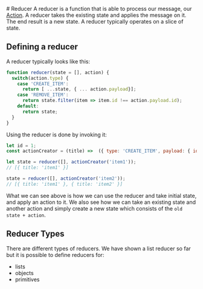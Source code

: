 # Reducer
A reducer is a function that is able to process our message, our [Action](/redux/actions.md). A reducer takes the existing state and applies the message on it. The end result is a new state. A reducer typically operates on a slice of state.

## Defining a reducer

A reducer typically looks like this:

```js
function reducer(state = [], action) {
  switch(action.type) {
    case 'CREATE_ITEM':
      return [ ...state, { ... action.payload}];
    case 'REMOVE_ITEM':
      return state.filter(item => item.id !== action.payload.id);
    default:
      return state;
  }
}
```

Using the reducer is done by invoking it:

```js
let id = 1;
const actionCreator = (title) =>  ({ type: 'CREATE_ITEM', payload: { id: counter++, title } })

let state = reducer([], actionCreator('item1'));
// [{ title: 'item1' }]

state = reducer([], actionCreator('item2'));
// [{ title: 'item1' }, { title: 'item2' }]
```

What we can see above is how we can use the reducer and take initial state, and apply an action to it. We also see how we can take an existing state and another action and simply create a new state which consists of the `old state + action`.

## Reducer Types
There are different types of reducers. We have shown a list reducer so far but it is possible to define reducers for:

- lists
- objects
- primitives




